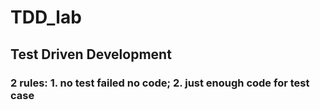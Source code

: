 # TDD_lab
## Test Driven Development
### 2 rules: 1. no test failed no code; 2. just enough code for test case

